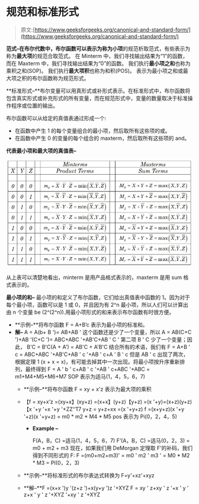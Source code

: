 # 规范和标准形式

> 原文:[https://www.geeksforgeeks.org/canonical-and-standard-form/](https://www.geeksforgeeks.org/canonical-and-standard-form/)

**范式–**在布尔代数中，布尔函数可以表示为称为**小项**的规范析取范式，有些表示为称为**最大项**的规范合取范式。
在 Minterm 中，我们寻找输出结果为“1”的函数，而在 Maxterm 中，我们寻找输出结果为“0”的函数。
我们执行**最小项之和**也称为乘积之和(SOP)。
我们执行**最大项积**也称为和积(POS)。
表示为最小项之和或最大项之积的布尔函数称为规范形式。

**标准形式–**布尔变量可以用真形式或补形式表示。在标准形式中，布尔函数将包含真实形式或补充形式的所有变量，而在规范形式中，变量的数量取决于标准操作程序或位置的输出。

布尔函数可以从给定的真值表通过形成一个:

*   在函数中产生 1 的每个变量组合的最小项，然后取所有这些项的或。
*   在函数中产生 0 的变量的每个组合的 maxterm，然后取所有这些项的 and。

**代表最小项和最大项的真值表–**

![](img/226a4a99d10949d74fc56b3b59d04dca.png)

从上表可以清楚地看出，minterm 是用产品格式表示的，maxterm 是用 sum 格式表示的。

**最小项的和–**
最小项的和定义了布尔函数，它们给出真值表中函数的 1。因为对于每个最小项，函数可以是 1 或 0，并且因为有 2^n 最小项，所以人们可以计算出由 n 个变量 be (2^(2^n)).用最小项形式的和来表示布尔函数有时很方便。

*   **示例–**将布尔函数 F = A+B’c 表示为最小项的标准和。
*   **解–**
    A = A(b+ B ')= AB+AB '
    这个函数还是少了一个变量，所以
    A = AB(C+C ')+AB '(C+C ')= ABC+ABC '+AB'C+AB ' C '
    第二项 B ' C 少了一个变量；因此，
    B'C = B'C(A + A') = AB'C + A'B'C
    结合所有的术语，我们有
    F = A+B ' c = ABC+ABC '+AB'C+AB ' c '+AB ' c+A ' B ' c
    但是 AB ' c 出现了两次，
    根据定理 1 (x + x = x)，有可能去掉其中一次出现。将最小项按升序重新排列，最终得到
    F = A ' b ' c+AB ' c '+AB ' c+ABC '+ABC
    = m1+M4+M5+M6+M7
    SOP 表示为适马(1，4，5，6，7)
    *   **示例–**将布尔函数 F = xy + x'z 表示为最大项的乘积
    *   【f = xy+x’z
        =(xy+x】(xy+z)
        =(x+x】(y+z)【y+z)
        =(x '+y)=(x+z)(y+z)
        【x '+y '+x '+y '+ZZ‘‘T7 y+z
        = y+z+xx
        =(x '+y+z)
        f =(x+y+z)(x '+y '+z)(x '+y+z)
        = m0 * m2 * M4 * M5
        pos 表示为 Pi(0，2，4，5)
        *   **Example –** 

            F(A，B，C) =适马(1，4，5，6，7)
            F’(A，B，C) =适马(0，2，3) = m0 + m2 + m3
            现在，如果我们用 DeMorgan 定理取 F’的补码，我们得到不同形式的 F:
            F =(m0+m2+m3)'
            = m0 ' m2 ' m3 '
            = M0 * M2 * M3
            = PI(0，2，3)

    *   **示例–**将标准形式的布尔表达式转换为 F=y'+xz'+xyz
    *   **解–**F =(x+x ')y '(z+z ')+x(y+y ')z '+XYZ
        F = xy ' z+xy ' z '+x ' y ' z+x ' y ' z '+XYZ '+xy ' z '+XYZ